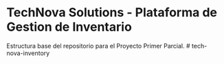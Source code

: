 # TechNova Solutions - Plataforma de Gestion de Inventario

Estructura base del repositorio para el Proyecto Primer Parcial.
#   t e c h - n o v a - i n v e n t o r y  
 